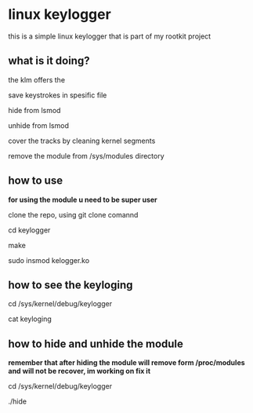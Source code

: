 <h1>linux keylogger</h1>
<p>
  this is a simple linux keylogger
  that is part of my rootkit project
</p>
<h2>what is it doing?</h2>
<p>the klm offers the</p>
<p>save keystrokes in spesific file </p>
<p>hide from lsmod </p>
<p>unhide from lsmod </p>
<p>cover the tracks by cleaning kernel segments</p>
<p>remove the module from /sys/modules directory </p>
<h2>how to use</h2>
<p><b>for using the module u need to be super user</b></p>
<p>clone the repo, using git clone comannd</p>
<p>cd keylogger</p>
<p>make</p>
<p>sudo insmod kelogger.ko</p>
<h2>how to see the keyloging</h2>
<p>cd /sys/kernel/debug/keylogger</p>
<p>cat keyloging</p>
<h2>how to hide and unhide the module</h2>
<p><b>remember that after hiding the module will remove form /proc/modules and will not be recover, im working on fix it</b><p>
<p>cd /sys/kernel/debug/keylogger</p>
<p>./hide</p>
